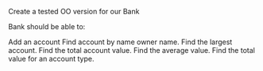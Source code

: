 Create a tested OO version for our Bank

Bank should be able to:

Add an account
Find account by name owner name.
Find the largest account.
Find the total account value.
Find the average value.
Find the total value for an account type.